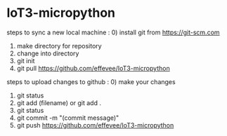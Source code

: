 # IoT3-micropython

steps to sync a new local machine :
0) install git from https://git-scm.com
1) make directory for repository
2) change into directory
3) git init
4) git pull https://github.com/effevee/IoT3-micropython 

steps to upload changes to github :
0) make your changes
1) git status
2) git add (filename) or git add .
3) git status
4) git commit -m "(commit message)"
5) git push https://github.com/effevee/IoT3-micropython

